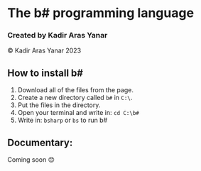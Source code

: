 # The b# programming language
### Created by Kadir Aras Yanar
©️ Kadir Aras Yanar 2023

## How to install b#
1. Download all of the files from the page.
2. Create a new directory called `b#` in `C:\`.
3. Put the files in the directory.
4. Open your terminal and write in: `cd C:\b#`
5. Write in: `bsharp` or `bs` to run b#

## Documentary:
Coming soon 😊
